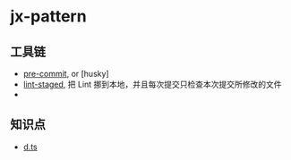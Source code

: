# jx-pattern

## 工具链

- [pre-commit](https://juejin.im/entry/577637438ac247005325f705), or [husky]
- [lint-staged](https://segmentfault.com/a/1190000009546913), 把 Lint 挪到本地，并且每次提交只检查本次提交所修改的文件
-

## 知识点

- [d.ts](https://segmentfault.com/a/1190000009247663)
